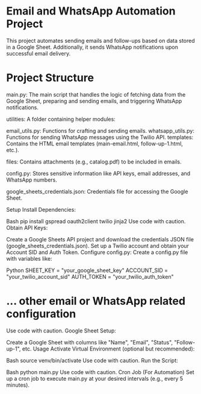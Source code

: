 # Email and WhatsApp Automation Project
This project automates sending emails and follow-ups based on data stored in a Google Sheet.  Additionally, it sends WhatsApp notifications upon successful email delivery.

# Project Structure
main.py: The main script that handles the logic of fetching data from the Google Sheet, preparing and sending emails, and triggering WhatsApp notifications.

utilities:  A folder containing helper modules:

email_utils.py: Functions for crafting and sending emails.
whatsapp_utils.py: Functions for sending WhatsApp messages using the Twilio API.
templates: Contains the HTML email templates (main-email.html, follow-up-1.html, etc.).

files: Contains attachments (e.g., catalog.pdf) to be included in emails.

config.py: Stores sensitive information like API keys, email addresses, and WhatsApp numbers.

google_sheets_credentials.json: Credentials file for accessing the Google Sheet.

Setup
Install Dependencies:

Bash
pip install gspread oauth2client twilio jinja2
Use code with caution.
Obtain API Keys:

Create a Google Sheets API project and download the credentials JSON file (google_sheets_credentials.json).
Set up a Twilio account and obtain your Account SID and Auth Token.
Configure config.py:  Create a config.py file with variables like:

Python
SHEET_KEY = "your_google_sheet_key" 
ACCOUNT_SID = "your_twilio_account_sid"
AUTH_TOKEN = "your_twilio_auth_token"

# ... other email or WhatsApp related configuration
Use code with caution.
Google Sheet Setup:

Create a Google Sheet with columns like "Name", "Email", "Status", "Follow-up-1", etc.
Usage
Activate Virtual Environment (optional but recommended):

Bash
source venv/bin/activate 
Use code with caution.
Run the Script:

Bash
python main.py 
Use code with caution.
Cron Job (For Automation)
Set up a cron job to execute main.py at your desired intervals (e.g., every 5 minutes).